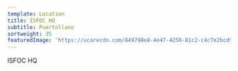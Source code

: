 ```yaml
---
template: Location
title: ISFOC HQ
subtitle: Puertollano
sortweight: 35
featuredImage: 'https://ucarecdn.com/849798e8-4e47-4250-81c2-c4c7e2bcd922/'
---
```

ISFOC HQ
